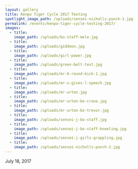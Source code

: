 ```yaml
---
layout: gallery
title: Kenpo Tiger Cycle 2017 Testing
spotlight_image_path: /uploads/sensei-nicholls-punch-1.jpg
permalink: /events/kenpo-tiger-cycle-testing-2017/
images:
  - title:
    image_path: /uploads/bo-staff-mele.jpg
  - title:
    image_path: /uploads/giddeon.jpg
  - title:
    image_path: /uploads/girl-power.jpg
  - title:
    image_path: /uploads/green-belt-test.jpg
  - title:
    image_path: /uploads/mr-b-round-kick-1.jpg
  - title:
    image_path: /uploads/mr-u-gives-l-speech.jpg
  - title:
    image_path: /uploads/mr-urton.jpg
  - title:
    image_path: /uploads/mr-urton-bo-crane.jpg
  - title:
    image_path: /uploads/mr-urton-bo-trevor.jpg
  - title:
    image_path: /uploads/sensei-j-bo-staff.jpg
  - title:
    image_path: /uploads/sensei-j-bo-staff-kneeling.jpg
  - title:
    image_path: /uploads/sensei-j-girls-grappling.jpg
  - title:
    image_path: /uploads/sensei-nicholls-punch-2.jpg
---
```



July 18, 2017
